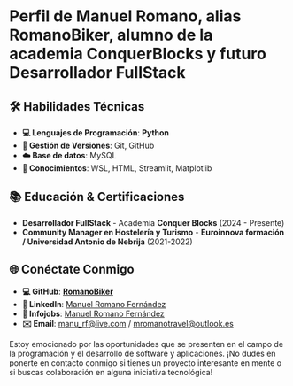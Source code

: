 <h1>Perfil de Manuel Romano, alias RomanoBiker, alumno de la academia ConquerBlocks y futuro Desarrollador FullStack</h1> 
<body>

## 🛠️ Habilidades Técnicas

- **💻 Lenguajes de Programación**: <strong>Python</strong>
- **🔧 Gestión de Versiones**: Git, GitHub
- **☁️ Base de datos**: MySQL
- **🧠 Conocimientos**: WSL, HTML, Streamlit, Matplotlib

## 📚 Educación & Certificaciones

- **Desarrollador FullStack** - Academia <strong>Conquer Blocks</strong> (2024 - Presente)
- **Community Manager en Hostelería y Turismo** - <strong>Euroinnova formación / Universidad Antonio de Nebrija</strong> (2021-2022)

## 🌐 Conéctate Conmigo

- **💻 GitHub**: [<strong>RomanoBiker</strong>](https://github.com/RomanoBiker)
- **💼 LinkedIn**: [Manuel Romano Fernández](https://www.linkedin.com/in/manuel-romano-fernández-91b54215a/)
- **💼 Infojobs**: [Manuel Romano Fernández](https://www.infojobs.net/candidate/cv/view/index.xhtml)
- **✉️ Email**: manu_rf@live.com / mromanotravel@outlook.es

</body>

<footer>
<p>Estoy emocionado por las oportunidades que se presenten en el campo de la programación y el desarrollo de software y aplicaciones. ¡No dudes en ponerte en contacto conmigo si tienes un proyecto interesante en mente o si buscas colaboración en alguna iniciativa tecnológica!</p>
</footer>
